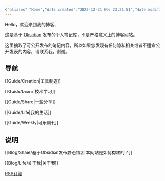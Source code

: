 ```yaml
---
{"aliases":"Home","date created":"2022-12-21 Wed 23:21:51","date modified":"2024-04-02 Tue 21:15:10","dg-home":true,"dg-publish":true,"permalink":"/Home/","tags":["gardenEntry"],"dgPassFrontmatter":true,"noteIcon":"1","created":"2022-12-21T23:21:51.000+08:00","updated":"2024-04-02T21:15:12.788+08:00"}
---
```



Hello，欢迎来到我的博客。

这是基于 [Obsidian](https://obsidian.md) 发布的个人笔记库，不是严格意义上的博客网站。

这里摘取了可公开发布的笔记内容，所以如果您发现有任何隐私相关或者不适宜公开发表的内容，请联系我，谢谢。

## 导航

[[Guide/Creation\|工具制造]]

[[Guide/Learn\|技术学习]]

[[Guide/Share\|一些分享]]

[[Guide/Life\|我的生活]]

[[Guide/Weekly\|可乐周刊]]

## 说明

[[Blog/Share/基于Obsidian发布静态博客\|本网站是如何构建的？]]

[[Blog/Life/关于我\|关于我]]

[RSS订阅](https://blog.yunz.me/feed.xml)
